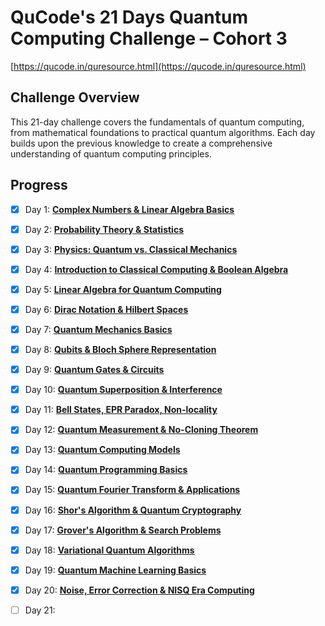 # QuCode's 21 Days Quantum Computing Challenge – Cohort 3
[https://qucode.in/quresource.html](https://qucode.in/quresource.html)

## Challenge Overview
This 21-day challenge covers the fundamentals of quantum computing, from mathematical foundations to practical quantum algorithms. Each day builds upon the previous knowledge to create a comprehensive understanding of quantum computing principles.

## Progress
- [x] Day 1: **[Complex Numbers & Linear Algebra Basics](day1-complex-numbers-linear-algebra.md)**
- [x] Day 2: **[Probability Theory & Statistics](day2-probability-theory-statistics.md)**
- [x] Day 3: **[Physics: Quantum vs. Classical Mechanics](day3-quantum-vs-classical-mechanics.md)**
- [x] Day 4: **[Introduction to Classical Computing & Boolean Algebra](day4-classical-computing-boolean-algebra.md)** 
- [x] Day 5: **[Linear Algebra for Quantum Computing](day5-linear-algebra-quantum-computing.md)** 
- [x] Day 6: **[Dirac Notation & Hilbert Spaces](day6-dirac-notation-hilbert-spaces.md)** 
- [x] Day 7: **[Quantum Mechanics Basics](day7-quantum-mechanics-basics.md)** 
- [x] Day 8: **[Qubits & Bloch Sphere Representation](day8-qubits-bloch-sphere.md)** 
- [x] Day 9: **[Quantum Gates & Circuits](day9-quantum-gates-circuits.md)** 
- [x] Day 10: **[Quantum Superposition & Interference](day10-quantum-superposition-interference.md)** 
- [x] Day 11: **[Bell States, EPR Paradox, Non-locality](day11-bell-states-epr-paradox-non-locality.md)** 
- [x] Day 12: **[Quantum Measurement & No-Cloning Theorem](day12-quantum-measurement-no-cloning-theorem.md)** 
- [x] Day 13: **[Quantum Computing Models](day13-quantum-computing-models.md)** 
- [x] Day 14: **[Quantum Programming Basics](day14-quantum-programming-basics.md)** 
- [x] Day 15: **[Quantum Fourier Transform & Applications](day15-quantum-fourier-transform-applications.md)** 
- [x] Day 16: **[Shor's Algorithm & Quantum Cryptography](day16-shors-algorithm-quantum-cryptography.md)** 
- [x] Day 17: **[Grover's Algorithm & Search Problems](day17-grovers-algorithm-search-problems.md)**
- [x] Day 18: **[Variational Quantum Algorithms](day18-variational-quantum-algorithms.md)**
- [x] Day 19: **[Quantum Machine Learning Basics](day19-quantum-machine-learning-basics.md)**
- [x] Day 20: **[Noise, Error Correction & NISQ Era Computing](day20-noise-error-correction-nisq-era-computing.md)**
- [ ] Day 21: 


